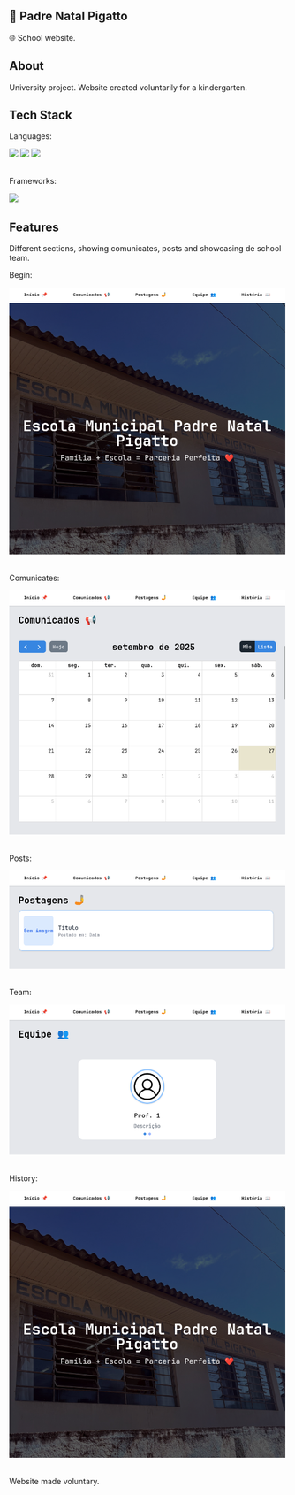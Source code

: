 ## 🏫 Padre Natal Pigatto

🌐 School website.

## About

University project. Website created voluntarily for a kindergarten.

## Tech Stack

Languages:
<div>
    <img width="30px" src="https://cdn.jsdelivr.net/gh/devicons/devicon@latest/icons/html5/html5-original.svg" />
    <img width="30px" src="https://cdn.jsdelivr.net/gh/devicons/devicon@latest/icons/css3/css3-original.svg" />
    <img width="30px" src="https://cdn.jsdelivr.net/gh/devicons/devicon@latest/icons/javascript/javascript-original.svg" />
</div>

<br>

Frameworks:
<div>
    <img width="30px" src="https://cdn.jsdelivr.net/gh/devicons/devicon@latest/icons/tailwindcss/tailwindcss-original.svg" />
</div>

## Features

Different sections, showing comunicates, posts and showcasing de school team.

Begin:
<div>
    <img width="500px" src="https://github.com/augvic/padre-natal-pigatto/blob/main/src/images/showcase_0.png?raw=true" />
</div>

<br>

Comunicates:
<div>
    <img width="500px" src="https://github.com/augvic/padre-natal-pigatto/blob/main/src/images/showcase_1.png?raw=true" />
</div>

<br>

Posts:
<div>
    <img width="500px" src="https://github.com/augvic/padre-natal-pigatto/blob/main/src/images/showcase_2.png?raw=true" />
</div>

<br>

Team:
<div>
    <img width="500px" src="https://github.com/augvic/padre-natal-pigatto/blob/main/src/images/showcase_3.png?raw=true" />
</div>

<br>

History:
<div>
    <img width="500px" src="https://github.com/augvic/padre-natal-pigatto/blob/main/src/images/showcase_0.png?raw=true" />
</div>

<br>

Website made voluntary.
